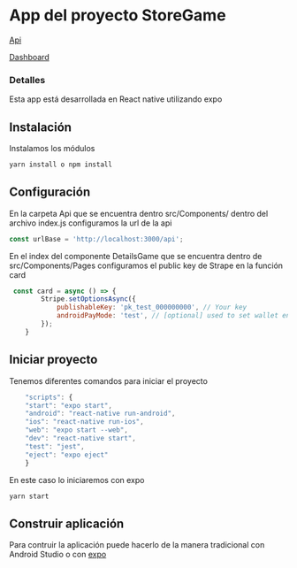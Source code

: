 # App del proyecto StoreGame

[Api](https://github.com/Altair343/api-StoreGame)

[Dashboard](https://github.com/Altair343/dashboard-StoreGame)

### Detalles
Esta app está desarrollada en React native utilizando expo

## Instalación
Instalamos los módulos
```bash
yarn install o npm install
```

## Configuración
En la carpeta Api que se encuentra dentro src/Components/ dentro del archivo index.js configuramos la url de la api
```javascript
const urlBase = 'http://localhost:3000/api';
```

En el index del componente DetailsGame que se encuentra dentro de src/Components/Pages configuramos el public key de Strape en la función card
```javascript
 const card = async () => {
        Stripe.setOptionsAsync({
            publishableKey: 'pk_test_000000000', // Your key
            androidPayMode: 'test', // [optional] used to set wallet environment (AndroidPay)
        });
    }
```

## Iniciar proyecto
Tenemos diferentes comandos para iniciar el proyecto
```javascript
    "scripts": {
    "start": "expo start",
    "android": "react-native run-android",
    "ios": "react-native run-ios",
    "web": "expo start --web",
    "dev": "react-native start",
    "test": "jest",
    "eject": "expo eject"
    }
```
En este caso lo iniciaremos con expo
```bash
yarn start
```

## Construir aplicación
Para contruir la aplicación puede hacerlo de la manera tradicional con Android Studio
o con [expo](https://docs.expo.io/distribution/building-standalone-apps/)